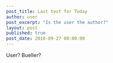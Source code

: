 ```yaml
---
post_title: Last test for Today 
author: user
post_excerpt: "Is the user the author?"
layout: post
published: true
post_date: 2018-09-27 00:00:00
---
```


User? Bueller?